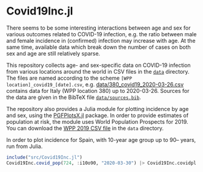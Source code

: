 # Covid19Inc.jl

There seems to be some interesting interactions between age and sex
for various outcomes related to COVID-19 infection, e.g. the
ratio between male and female incidence in (confirmed) infection
may increase with age. At the same time, available data which break
down the number of cases on both sex and age are still relatively
sparse.

This repository collects age- and sex-specific data on COVID-19
infection from various locations around the world in CSV files
in the [`data`](https://github.com/klpn/Covid19Inc.jl/blob/master/data) directory.
The files are named according to the scheme `[WPP location]_covid19_[date].csv`,
e.g. [data/380_covid19_2020-03-26.csv](https://github.com/klpn/Covid19Inc.jl/blob/master/data/380_covid19_2020-03-26.csv)
contains data for Italy (WPP location 380) up to 2020-03-26.
Sources for the data are given in the
BibTeX file [`data/sources.bib`](https://github.com/klpn/Covid19Inc.jl/blob/master/data/sources.bib).

The repository also provides a Julia module for plotting incidence by
age and sex, using the [PGFPlotsX.jl](https://github.com/KristofferC/PGFPlotsX.jl)
package. In order to provide
estimates of population at risk, the module uses World Population
Prospects for 2019. You can download the 
[WPP 2019 CSV file](https://population.un.org/wpp/Download/Files/1_Indicators%20(Standard)/CSV_FILES/WPP2019_PopulationByAgeSex_Medium.csv) in the `data` directory.

In order to plot incidence for Spain, with
10-year age group up to 90– years, run from Julia.

```julia
include("src/Covid19Inc.jl")
Covid19Inc.covid_pop(724, :i10o90, "2020-03-30") |> Covid19Inc.covidpl
```



